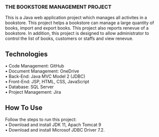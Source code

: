 ### THE BOOKSTORE MANAGEMENT PROJECT
This is a Java web application project which manages all activites in a bookstore. This project helps a bookstore can manage a large quantity of books, import and export books. This project also reports renevue of a bookstore. In addition, this project is designed to allow administrator to control the list of books, customers or staffs and view renevue.
## Technologies
•	Code Management: GitHub <br />
•	Document Management: OneDrive <br />
•	Back-End: Java MVC Model 2 (JDBC) <br />
•	Front-End: JSP, HTML, CSS, JavaScript <br />
•	Database: SQL Server <br />
•	Project Management: Jira
## How To Use
Follow the steps to run this project: <br />
•	Download and install JDK 11, Apach Tomcat 9 <br />
•	Download and install Microsof JDBC Driver 7.2.






